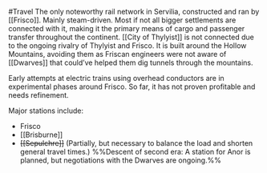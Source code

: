 #Travel 
The only noteworthy rail network in Servilia, constructed and ran by [[Frisco]]. Mainly steam-driven. 
Most if not all bigger settlements are connected with it, making it the primary means of cargo and passenger transfer throughout the continent. 
[[City of Thylyist]] is not connected due to the ongoing rivalry of Thylyist and Frisco. 
It is built around the Hollow Mountains, avoiding them as Friscan engineers were not aware of [[Dwarves]] that could’ve helped them dig tunnels through the mountains. 

Early attempts at electric trains using overhead conductors are in experimental phases around Frisco. So far, it has not proven profitable and needs refinement. 

Major stations include:
- Frisco
- [[Brisburne]]
- ~~[[Sepulchre]]~~ (Partially, but necessary to balance the load and shorten general travel times.)
%%Descent of second era: A station for Anor is planned, but negotiations with the Dwarves are ongoing.%%